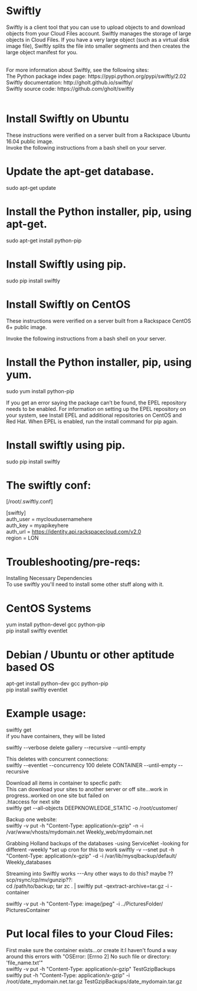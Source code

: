 # Swiftly
<p>Swiftly is a client tool that you can use to upload objects to and download objects from your Cloud Files account. Swiftly manages the storage of large objects in Cloud Files. If you have a very large object (such as a virtual disk image file), Swiftly splits the file into smaller segments and then creates the large object manifest for you.</p>
<br>
For more information about Swiftly, see the following sites:<br>
The Python package index page: https://pypi.python.org/pypi/swiftly/2.02<br>
Swiftly documentation: http://gholt.github.io/swiftly/<br>
Swiftly source code: https://github.com/gholt/swiftly<br>
<br>

# Install Swiftly on Ubuntu 
These instructions were verified on a server built from a Rackspace Ubuntu 16.04 public image.<br>
Invoke the following instructions from a bash shell on your server.<br>

# Update the apt-get database.
sudo apt-get update<br>

# Install the Python installer, pip, using apt-get.
sudo apt-get install python-pip<br>

# Install Swiftly using pip.
sudo pip install swiftly<br>

# Install Swiftly on CentOS
These instructions were verified on a server built from a Rackspace CentOS 6+ public image.<br>

Invoke the following instructions from a bash shell on your server.<br>

# Install the Python installer, pip, using yum.
sudo yum install python-pip<br>
<p>If you get an error saying the package can’t be found, the EPEL repository needs to be enabled. For information on setting up the EPEL repository on your system, see Install EPEL and additional repositories on CentOS and Red Hat. When EPEL is enabled, run the install command for pip again.</p>

# Install swiftly using pip.
sudo pip install swiftly<br>

# The swiftly conf:
[/root/.swiftly.conf]<br>

[swiftly]<br>
auth_user = mycloudusernamehere<br>
auth_key = myapikeyhere<br>
auth_url = https://identity.api.rackspacecloud.com/v2.0<br>
region = LON<br>

# Troubleshooting/pre-reqs:
Installing Necessary Dependencies<br>
To use swiftly you'll need to install some other stuff along with it.<br>

# CentOS Systems
yum install python-devel gcc python-pip<br>
pip install swiftly eventlet<br>
 
# Debian / Ubuntu or other aptitude based OS 
apt-get install python-dev gcc python-pip<br>
pip install swiftly eventlet<br>

# Example usage:
swiftly get<br>
if you have containers, they will be listed<br>

swiftly --verbose delete gallery --recursive --until-empty<br>

This deletes with concurrent connections:<br>
swiftly --eventlet --concurrency 100 delete CONTAINER --until-empty --recursive<br>

Download all items in container to specfic path:<br>
This can download your sites to another server or off site...work in progress..worked on one site but failed on<br>
.htaccess for next site<br>
swiftly get --all-objects DEEPKNOWLEDGE_STATIC -o /root/customer/<br>

Backup one website:<br>
swiftly -v put -h "Content-Type: application/x-gzip" -n -i /var/www/vhosts/mydomain.net Weekly_web/mydomain.net<br>

Grabbing Holland backups of the databases -using ServiceNet -looking for different -weekly *set up cron for this to work
swiftly -v --snet put -h "Content-Type: application/x-gzip" -d -i /var/lib/mysqlbackup/default/ Weekly_databases<br>

Streaming into Swiftly works ---Any other ways to do this? maybe ??scp/rsync/cp/mv/gunzip??:<br>
cd /path/to/backup; tar zc . | swiftly put -qextract-archive=tar.gz -i - container<br>

swiftly -v put -h "Content-Type: image/jpeg" -i ../PicturesFolder/ PicturesContainer<br>

# Put local files to your Cloud Files:
First make sure the container exists...or create it:I haven't found a way around this errors with "OSError: [Errno 2] No such file or directory: 'file_name.txt'"<br>
swiftly -v put -h "Content-Type: application/x-gzip" TestGzipBackups<br>
swiftly put -h "Content-Type: application/x-gzip" -i /root/date_mydomain.net.tar.gz TestGzipBackups/date_mydomain.tar.gz<br>

